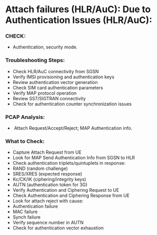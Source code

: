 #   Attach failures (HLR/AuC): Due to Authentication Issues (HLR/AuC):

### CHECK:
- Authentication, security mode. 

### Troubleshooting Steps: 
- Check HLR/AuC connectivity from SGSN 
- Verify IMSI provisioning and authentication keys 
- Review authentication vector generation 
- Check SIM card authentication parameters 
- Verify MAP protocol operation 
- Review SS7/SIGTRAN connectivity 
- Check for authentication counter synchronization issues 
 

### PCAP Analysis:
-  Attach Request/Accept/Reject; MAP Authentication info.

### What to Check:
- Capture Attach Request from UE 
- Look for MAP Send Authentication Info from SGSN to HLR 
- Check authentication triplets/quintuplets in response: 
- RAND (random challenge) 
- SRES/XRES (expected response) 
- Kc/CK/IK (ciphering/integrity keys) 
- AUTN (authentication token for 3G) 
- Verify Authentication and Ciphering Request to UE 
- Check Authentication and Ciphering Response from UE 
- Look for attach reject with cause: 
- Authentication failure 
- MAC failure 
- Synch failure 
- Verify sequence number in AUTN 
- Check for authentication vector exhaustion   